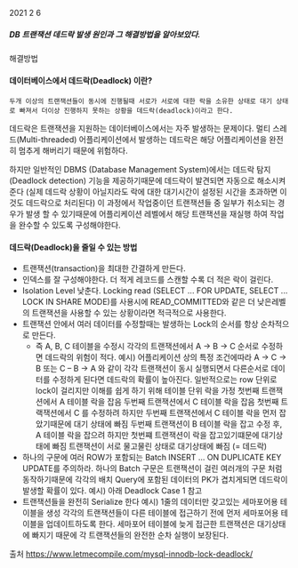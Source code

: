 2021 2 6

##### DB 트랜잭션 데드락 발생 원인과 그 해결방법을 알아보았다.

해결방법

#### 데이터베이스에서 데드락(Deadlock) 이란?
```
두개 이상의 트랜잭션들이 동시에 진행될때 서로가 서로에 대한 락을 소유한 상태로 대기 상태로 빠져서 더이상 진행하지 못하는 상황을 데드락(deadlock)이라고 한다.
```

데드락은 트랜잭션을 지원하는 데이터베이스에서는 자주 발생하는 문제이다.
멀티 스레드(Multi-threaded) 어플리케이션에서 발생하는 데드락은 해당 어플리케이션을 완전히 멈추게 해버리기 때문에 위험하다.

하지만 일반적인 DBMS (Database Management System)에서는 데드락 탐지(Deadlock detection) 기능을 제공하기때문에 데드락이 발견되면 자동으로 해소시켜준다
(실제 데드락 상황이 아닐지라도 락에 대한 대기시간이 설정된 시간을 초과하면 이것도 데드락으로 처리된다)
이 과정에서 작업중이던 트랜잭션들 중 일부가 취소되는 경우가 발생 할 수 있기때문에 어플리케이션 레벨에서 해당 트랜잭션을 재실행 하여 작업을 완수할 수 있도록 구성해야한다.

#### 데드락(Deadlock)을 줄일 수 있는 방법
 - 트랜잭션(transaction)을 최대한 간결하게 만든다.
 - 인덱스를 잘 구성해야한다. 더 적게 레코드를 스캔할 수록 더 적은 락이 걸린다.
 - Isolation Level 낮춘다. Locking read (SELECT ... FOR UPDATE, SELECT ... LOCK IN SHARE MODE)를 사용시에 READ_COMMITTED와 같은 더 낮은레벨의 트랜잭션을 사용할 수 있는 상황이라면 적극적으로 사용한다.
 - 트랜잭션 안에서 여러 데이터를 수정할때는 발생하는 Lock의 순서를 항상 순차적으로 만든다.
   - 즉 A, B, C 테이블을 수정시 각각의 트랜잭션에서 A -> B -> C 순서로 수정하면 데드락의 위험이 적다.
예시) 어플리케이션 상의 특정 조건에따라 A -> C -> B 또는 C – B -> A 와 같이 각각 트랜잭션이 동시 실행되면서 다른순서로 데이터를 수정하게 된다면 데드락의 확률이 높아진다.
일반적으로는 row 단위로 lock이 걸리지만 이해를 쉽게 하기 위해 테이블 단위 락을 가정
첫번째 트랜잭션에서 A 테이블 락을 잡음
두번째 트랜잭션에서 C 테이블 락을 잡음
첫번째 트랙잭션에서 C 를 수정하려 하지만 두번째 트랜잭션에서 C 테이블 락을 먼저 잡았기때문에 대기 상태에 빠짐
두번째 트랜잭션이 B 테이블 락을 잡고 수정 후, A 테이블 락을 잡으려 하지만 첫번쨰 트랜잭션이 락을 잡고있기떄문에 대기상태에 빠짐
트랜잭션이 서로 물고물린 상태로 대기상태에 빠짐 (= 데드락)
 - 하나의 구문에 여러 ROW가 포함되는 Batch INSERT ... ON DUPLICATE KEY UPDATE를 주의하라. 하나의 Batch 구문은 트랜잭션이 걸린 여러개의 구문 처럼 동작하기때문에 각각의 배치 Query에 포함된 데이터의 PK가 겹치게되면 데드락이 발생할 확률이 있다.
예시) 아래 Deadlock Case 1 참고
 - 트랜잭션들을 완전히 Serialize 한다
예시)
1줄의 데이터만 갖고있는 세마포어용 테이블을 생성
각각의 트랜잭션들이 다른 테이블에 접근하기 전에 먼저 세마포어용 테이블을 업데이트하도록 한다.
세마포어 테이블에 늦게 접근한 트랜잭션은 대기상태에 빠지기 때문에 각 트랜잭션들의 완전한 순차 실행이 보장된다.

출처 https://www.letmecompile.com/mysql-innodb-lock-deadlock/
